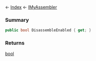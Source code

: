 ← [Index](Api-Index) ← [IMyAssembler](Sandbox.ModAPI.Ingame.IMyAssembler)

### Summary

```csharp
public bool DisassembleEnabled { get; }
```

### Returns

[bool](System.Boolean)

